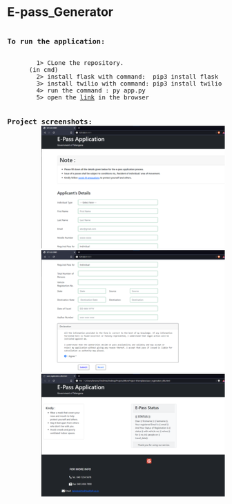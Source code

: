 # E-pass_Generator
<pre><h3>To run the application:</h3>
        1> CLone the repository.
      (in cmd)
        2> install flask with command:  pip3 install flask
        3> install twilio with command: pip3 install twilio
        4> run the command : py app.py
        5> open the <a href="http://127.0.0.1:9001/" target="_blank" >link</a> in the browser 
 <h3>Project screenshots:
        <img src="https://github.com/saisushantht/E-pass_Generator/blob/main/assests/index_1.png" > 
        <img src="https://github.com/saisushantht/E-pass_Generator/blob/main/assests/index_2.png" > 
        <img src="https://github.com/saisushantht/E-pass_Generator/blob/main/assests/result_1.png" > </Pre>
